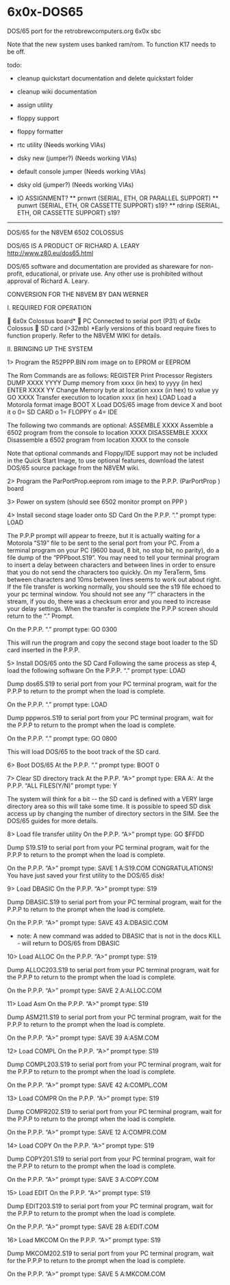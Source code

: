 # 6x0x-DOS65
DOS/65 port for the retrobrewcomputers.org 6x0x sbc

Note that the new system uses banked ram/rom.  To function K17 needs to be off.

todo:
* cleanup quickstart documentation and delete quickstart folder

* cleanup wiki documentation
* assign utility
* floppy support
* floppy formatter

* rtc utility (Needs working VIAs)
* dsky new (jumper?) (Needs working VIAs)
* default console jumper (Needs working VIAs)
* dsky old (jumper?) (Needs working VIAs)
* IO ASSIGNMENT?
    ** prnwrt (SERIAL, ETH,  OR PARALLEL SUPPORT)
    ** punwrt (SERIAL, ETH,  OR CASSETTE SUPPORT) s19?
    ** rdrinp (SERIAL, ETH,  OR CASSETTE SUPPORT) s19?

---------------------------------------------------------------------------------------------------------------------


DOS/65 for the N8VEM 6502
COLOSSUS




DOS/65 IS A PRODUCT OF
RICHARD A. LEARY
http://www.z80.eu/dos65.html

DOS/65 software and documentation are provided
as shareware for non-profit, educational, or private
use. Any other use is prohibited without approval of
Richard A. Leary.


CONVERSION FOR THE N8VEM
BY DAN WERNER






I. REQUIRED FOR OPERATION

  6x0x Colossus board*
  PC Connected to serial port (P31) of 6x0x Colossus
  SD card (>32mb)
*Early versions of this board require fixes to function properly.  Refer to the N8VEM WIKI for details.


II. BRINGING UP THE SYSTEM


1> Program the R52PPP.BIN rom image on to EPROM or EEPROM

The Rom Commands are as follows:
REGISTER  Print Processor Registers
DUMP XXXX YYYY  Dump memory from xxxx (in hex) to yyyy (in hex)
ENTER XXXX YY Change Memory byte at location xxxx (in hex) to value yy
GO XXXX  Transfer execution to location xxxx (in hex)
LOAD  Load a Motorola format image
BOOT X  Load DOS/65 image from device X and boot it
o 0= SD CARD
o 1= FLOPPY
o 4= IDE

The following two commands are optional:
ASSEMBLE XXXX Assemble a 6502 program from the console to location XXXX
DISASSEMBLE XXXX Disassemble a 6502 program from location XXXX  to the console

Note that optional commands and Floppy/IDE support may not be included in the Quick Start Image,
to use optional features, download the latest DOS/65 source package from the N8VEM wiki.

2> Program the ParPortProp.eeprom rom image to the P.P.P. (ParPortProp ) board

3> Power on system (should see 6502 monitor prompt on PPP )

4> Install second stage loader onto SD Card
On the P.P.P. “.” prompt type:
LOAD

The P.P.P prompt will appear to freeze, but it is actually waiting for a Motorola
“S19” file to be sent to the serial port from your PC.  From a terminal program
on your PC (9600 baud, 8 bit, no stop bit, no parity), do a file dump of the
“PPPboot.S19”.  You may need to tell your terminal program to insert a delay
between characters and between lines in order to ensure that you do not send
the characters too quickly.  On my TeraTerm, 5ms between characters and
10ms between lines seems to work out about right.  If the file transfer is working
normally, you should see the s19 file echoed to your pc terminal window.   You
should not see any “?” characters in the stream, if you do, there was a
checksum error and you need to increase your delay settings.   When the
transfer is complete the P.P.P screen should return to the “.” Prompt.

On the P.P.P. “.” prompt type:
GO 0300

This will run the program and copy the second stage boot loader to the SD card
inserted in the P.P.P.





5> Install DOS/65 onto the SD Card
Following the same process as step 4, load the following software
On the P.P.P. “.” prompt type:
LOAD

 Dump dos65.S19 to serial port from your PC terminal program, wait for the
P.P.P to return to the prompt when the load is complete.

On the P.P.P. “.” prompt type:
LOAD

 Dump pppwros.S19 to serial port from your PC terminal program, wait for the
P.P.P to return to the prompt when the load is complete.

On the P.P.P. “.” prompt type:
GO 0800

This will load DOS/65 to the boot track of the SD card.


6> Boot DOS/65
At the P.P.P. “.” prompt type:
BOOT 0


7> Clear SD directory track
At the P.P.P. “A>” prompt type:
ERA A:*.*
At the P.P.P. “ALL FILES(Y/N)” prompt type:
Y

The system will think for a bit -- the SD card is defined with a VERY large
directory area so this will take some time.   It is possible to speed SD disk
access up by changing the number of directory sectors in the SIM.  See the
DOS/65 guides for more details.


8> Load file transfer utility
 On the P.P.P. “A>” prompt type:
GO $FFDD

 Dump S19.S19 to serial port from your PC terminal program, wait for the P.P.P
to return to the prompt when the load is complete.

On the P.P.P. “A>” prompt type:
SAVE 1 A:S19.COM
CONGRATULATIONS!  You have just saved your first utility to the DOS/65 disk!


9> Load DBASIC
 On the P.P.P. “A>” prompt type:
S19

 Dump DBASIC.S19 to serial port from your PC terminal program, wait for the
P.P.P to return to the prompt when the load is complete.

On the P.P.P. “A>” prompt type:
SAVE 43 A:DBASIC.COM

* note: A new command was added to DBASIC that is not in the docs
 KILL - will return to DOS/65 from DBASIC


10> Load ALLOC
 On the P.P.P. “A>” prompt type:
S19

 Dump ALLOC203.S19 to serial port from your PC terminal program, wait for the
P.P.P to return to the prompt when the load is complete.

On the P.P.P. “A>” prompt type:
SAVE 2 A:ALLOC.COM


11> Load Asm
 On the P.P.P. “A>” prompt type:
S19

Dump ASM211.S19 to serial port from your PC terminal program, wait for the
P.P.P to return to the prompt when the load is complete.

On the P.P.P. “A>” prompt type:
SAVE 39 A:ASM.COM


12> Load COMPL
On the P.P.P. “A>” prompt type:
S19

Dump COMPL203.S19 to serial port from your PC terminal program, wait for the
P.P.P to return to the prompt when the load is complete.

On the P.P.P. “A>” prompt type:
SAVE 42 A:COMPL.COM


13> Load COMPR
On the P.P.P. “A>” prompt type:
S19

Dump COMPR202.S19 to serial port from your PC terminal program, wait for the
P.P.P to return to the prompt when the load is complete.

On the P.P.P. “A>” prompt type:
SAVE 12 A:COMPR.COM


14> Load COPY
 On the P.P.P. “A>” prompt type:
S19

Dump COPY201.S19 to serial port from your PC terminal program, wait for the
P.P.P to return to the prompt when the load is complete.

On the P.P.P. “A>” prompt type:
SAVE 3 A:COPY.COM


15> Load EDIT
On the P.P.P. “A>” prompt type:
S19

Dump EDIT203.S19 to serial port from your PC terminal program, wait for the
P.P.P to return to the prompt when the load is complete.

On the P.P.P. “A>” prompt type:
SAVE 28 A:EDIT.COM


16> Load MKCOM
 On the P.P.P. “A>” prompt type:
S19

Dump MKCOM202.S19 to serial port from your PC terminal program, wait for the
P.P.P to return to the prompt when the load is complete.

On the P.P.P. “A>” prompt type:
SAVE 5 A:MKCOM.COM
